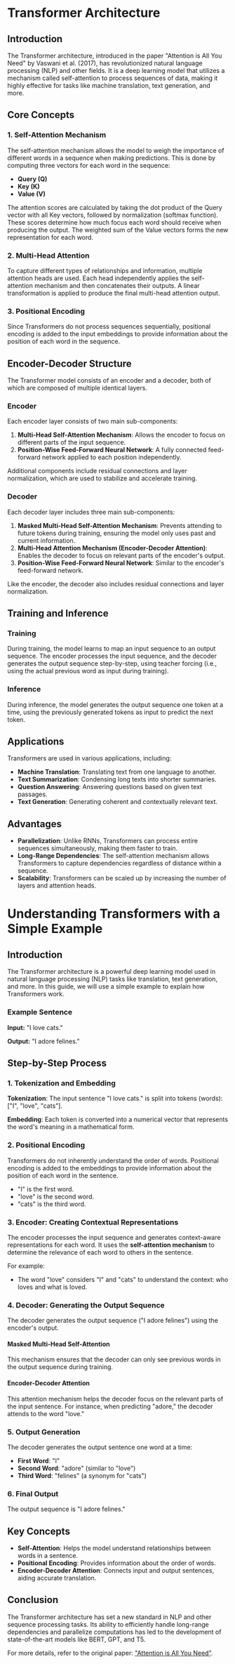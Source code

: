 # Transformer Architecture

## Introduction

The Transformer architecture, introduced in the paper "Attention is All You Need" by Vaswani et al. (2017), has revolutionized natural language processing (NLP) and other fields. It is a deep learning model that utilizes a mechanism called self-attention to process sequences of data, making it highly effective for tasks like machine translation, text generation, and more.

## Core Concepts

### 1. Self-Attention Mechanism

The self-attention mechanism allows the model to weigh the importance of different words in a sequence when making predictions. This is done by computing three vectors for each word in the sequence:
- **Query (Q)**
- **Key (K)**
- **Value (V)**

The attention scores are calculated by taking the dot product of the Query vector with all Key vectors, followed by normalization (softmax function). These scores determine how much focus each word should receive when producing the output. The weighted sum of the Value vectors forms the new representation for each word.

### 2. Multi-Head Attention

To capture different types of relationships and information, multiple attention heads are used. Each head independently applies the self-attention mechanism and then concatenates their outputs. A linear transformation is applied to produce the final multi-head attention output.

### 3. Positional Encoding

Since Transformers do not process sequences sequentially, positional encoding is added to the input embeddings to provide information about the position of each word in the sequence.

## Encoder-Decoder Structure

The Transformer model consists of an encoder and a decoder, both of which are composed of multiple identical layers.

### Encoder

Each encoder layer consists of two main sub-components:
1. **Multi-Head Self-Attention Mechanism**: Allows the encoder to focus on different parts of the input sequence.
2. **Position-Wise Feed-Forward Neural Network**: A fully connected feed-forward network applied to each position independently.

Additional components include residual connections and layer normalization, which are used to stabilize and accelerate training.

### Decoder

Each decoder layer includes three main sub-components:
1. **Masked Multi-Head Self-Attention Mechanism**: Prevents attending to future tokens during training, ensuring the model only uses past and current information.
2. **Multi-Head Attention Mechanism (Encoder-Decoder Attention)**: Enables the decoder to focus on relevant parts of the encoder's output.
3. **Position-Wise Feed-Forward Neural Network**: Similar to the encoder's feed-forward network.

Like the encoder, the decoder also includes residual connections and layer normalization.

## Training and Inference

### Training

During training, the model learns to map an input sequence to an output sequence. The encoder processes the input sequence, and the decoder generates the output sequence step-by-step, using teacher forcing (i.e., using the actual previous word as input during training).

### Inference

During inference, the model generates the output sequence one token at a time, using the previously generated tokens as input to predict the next token.

## Applications

Transformers are used in various applications, including:
- **Machine Translation**: Translating text from one language to another.
- **Text Summarization**: Condensing long texts into shorter summaries.
- **Question Answering**: Answering questions based on given text passages.
- **Text Generation**: Generating coherent and contextually relevant text.

## Advantages

- **Parallelization**: Unlike RNNs, Transformers can process entire sequences simultaneously, making them faster to train.
- **Long-Range Dependencies**: The self-attention mechanism allows Transformers to capture dependencies regardless of distance within a sequence.
- **Scalability**: Transformers can be scaled up by increasing the number of layers and attention heads.

# Understanding Transformers with a Simple Example

## Introduction

The Transformer architecture is a powerful deep learning model used in natural language processing (NLP) tasks like translation, text generation, and more. In this guide, we will use a simple example to explain how Transformers work.

### Example Sentence
**Input:** "I love cats."

**Output:** "I adore felines."

## Step-by-Step Process

### 1. Tokenization and Embedding

**Tokenization**: The input sentence "I love cats." is split into tokens (words): ["I", "love", "cats"].

**Embedding**: Each token is converted into a numerical vector that represents the word's meaning in a mathematical form.

### 2. Positional Encoding

Transformers do not inherently understand the order of words. Positional encoding is added to the embeddings to provide information about the position of each word in the sentence.

- "I" is the first word.
- "love" is the second word.
- "cats" is the third word.

### 3. Encoder: Creating Contextual Representations

The encoder processes the input sequence and generates context-aware representations for each word. It uses the **self-attention mechanism** to determine the relevance of each word to others in the sentence.

For example:
- The word "love" considers "I" and "cats" to understand the context: who loves and what is loved.

### 4. Decoder: Generating the Output Sequence

The decoder generates the output sequence ("I adore felines") using the encoder's output.

#### Masked Multi-Head Self-Attention

This mechanism ensures that the decoder can only see previous words in the output sequence during training.

#### Encoder-Decoder Attention

This attention mechanism helps the decoder focus on the relevant parts of the input sentence. For instance, when predicting "adore," the decoder attends to the word "love."

### 5. Output Generation

The decoder generates the output sentence one word at a time:

- **First Word**: "I"
- **Second Word**: "adore" (similar to "love")
- **Third Word**: "felines" (a synonym for "cats")

### 6. Final Output

The output sequence is "I adore felines."

## Key Concepts

- **Self-Attention**: Helps the model understand relationships between words in a sentence.
- **Positional Encoding**: Provides information about the order of words.
- **Encoder-Decoder Attention**: Connects input and output sentences, aiding accurate translation.



## Conclusion

The Transformer architecture has set a new standard in NLP and other sequence processing tasks. Its ability to efficiently handle long-range dependencies and parallelize computations has led to the development of state-of-the-art models like BERT, GPT, and T5.

For more details, refer to the original paper: ["Attention is All You Need"](https://arxiv.org/abs/1706.03762).
